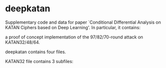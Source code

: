 # deepkatan
Supplementary code and data for paper `Conditional Differential Analysis on KATAN Ciphers based on Deep Learning'. In particular, it contains:

a proof of concept implementation of the 97/82/70-round attack on KATAN32/48/64.

deepkatan contains four files.

KATAN32 file contains 3 subfiles:
